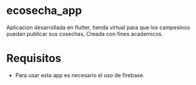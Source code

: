 # ecosecha_app 

Aplicacion desarrollada en flutter, tienda virtual para que los campesinos puedan publicar sus cosechas, Creada con fines academicos.

# Requisitos

- Para usar esta app es necesario el uso de firebase.
